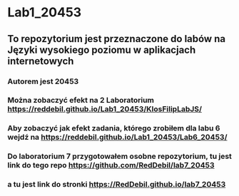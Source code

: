 # Lab1_20453
## To repozytorium jest przeznaczone do labów na Języki wysokiego poziomu w aplikacjach internetowych
### Autorem jest 20453
### Można zobaczyć efekt na 2 Laboratorium https://reddebil.github.io/Lab1_20453/KlosFilipLabJS/

### Aby zobaczyć jak efekt zadania, którego zrobiłem dla labu 6 wejdź na https://reddebil.github.io/Lab1_20453/Lab6_20453/

### Do laboratorium 7 przygotowałem osobne repozytorium, tu jest link do tego repo https://github.com/RedDebil/lab7_20453
### a tu jest link do stronki https://RedDebil.github.io/lab7_20453
